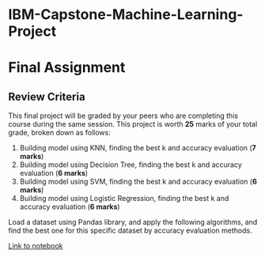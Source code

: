 # IBM-Capstone-Machine-Learning-Project

# Final Assignment

## Review Criteria

This final project will be graded by your peers who are completing this course during the same session. This project is worth **25** marks of your total grade, broken down as follows:

1. Building model using KNN, finding the best k and accuracy evaluation (**7 marks**)
2. Building model using Decision Tree, finding the best k and accuracy evaluation (**6 marks**)
3. Building model using SVM, finding the best k and accuracy evaluation (**6 marks**)
4. Building model using Logistic Regression, finding the best k and accuracy evaluation (**6 marks**)

Load a dataset using Pandas library, and apply the following algorithms, and find the best one for this specific dataset by accuracy evaluation methods.

[Link to notebook](https://dataplatform.cloud.ibm.com/analytics/notebooks/v2/ccf6f626-e160-45cd-ba86-cddc9f586cbf/view?access_token=7b51371d32300fb4de1cbe26c7622e1b17cde5194ecb8a445b46770c9b7008d7)
